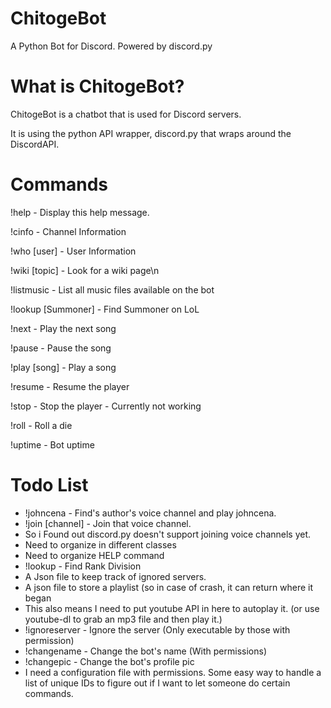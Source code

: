 # ChitogeBot
A Python Bot for Discord. Powered by discord.py

# What is ChitogeBot?
ChitogeBot is a chatbot that is used for Discord servers.

It is using the python API wrapper, discord.py that wraps around the DiscordAPI.

# Commands
!help - Display this help message.

!cinfo - Channel Information

!who [user] - User Information

!wiki [topic] - Look for a wiki page\n

!listmusic - List all music files available on the bot

!lookup [Summoner] - Find Summoner on LoL

!next - Play the next song

!pause - Pause the song

!play [song] - Play a song

!resume - Resume the player

!stop - Stop the player - Currently not working

!roll - Roll a die

!uptime - Bot uptime

# Todo List
- !johncena - Find's author's voice channel and play johncena.
- !join [channel] - Join that voice channel.
- So i Found out discord.py doesn't support joining voice channels yet.
- Need to organize in different classes
- Need to organize HELP command
- !lookup - Find Rank Division
- A Json file to keep track of ignored servers.
- A json file to store a playlist (so in case of crash, it can return where it began
- This also means I need to put youtube API in here to autoplay it. (or use youtube-dl to grab an mp3 file and then play it.)
- !ignoreserver - Ignore the server (Only executable by those with permission)
- !changename - Change the bot's name (With permissions)
- !changepic - Change the bot's profile pic
- I need a configuration file with permissions. Some easy way to handle a list of unique IDs to figure out if I want to let someone do certain commands.
